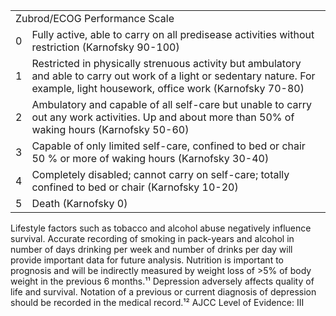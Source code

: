 <table>
<tr>
<td colspan="2">Zubrod/ECOG Performance Scale</td>
</tr>
<tr>
<td>0</td>
<td>Fully active, able to carry on all predisease activities without restriction (Karnofsky 90-100)</td>
</tr>
<tr>
<td>1</td>
<td>Restricted in physically strenuous activity but ambulatory and able to carry out work of a light or sedentary nature. For example, light housework, office work (Karnofsky 70-80)</td>
</tr>
<tr>
<td>2</td>
<td>Ambulatory and capable of all self-care but unable to carry out any work activities. Up and about more than 50% of waking hours (Karnofsky 50-60)</td>
</tr>
<tr>
<td>3</td>
<td>Capable of only limited self-care, confined to bed or chair 50 % or more of waking hours (Karnofsky 30-40)</td>
</tr>
<tr>
<td>4</td>
<td>Completely disabled; cannot carry on self-care; totally confined to bed or chair (Karnofsky 10-20)</td>
</tr>
<tr>
<td>5</td>
<td>Death (Karnofsky 0)</td>
</tr>
</table>

Lifestyle factors such as tobacco and alcohol abuse negatively influence survival. Accurate recording of smoking in pack-years and alcohol in number of days drinking per week and number of drinks per day will provide important data for future analysis. Nutrition is important to prognosis and will be indirectly measured by weight loss of >5% of body weight in the previous 6 months.¹¹ Depression adversely affects quality of life and survival. Notation of a previous or current diagnosis of depression should be recorded in the medical record.¹² AJCC Level of Evidence: III